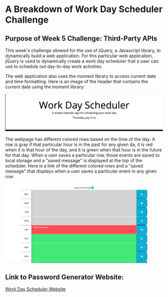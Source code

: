 # A Breakdown of Work Day Scheduler Challenge

## Purpose of Week 5 Challenge: Third-Party APIs
This week's challenge allowed for the  use of jQuery, a Javascript library, to dynamically build a web application. For this particular web application, jQuery is used to dynamically create a work day scheduler that a user can use to schedule out day-to-day work activities. 

The web application also uses the moment library to access current date and time formatting. Here is an image of the header that contains the current date using the moment library: 

![Screenshot of deployed header of Work Day Scheduler](./Assets/images/header.png)

The webpage has different colored rows based on the time of the day: A row is gray if that particular hour is in the past for any given da, it is red when it is that hour of the day, and it is green when that hour is in the future for that day. When a user saves a particular row, those events are saved to local storage and a "saved message" is displayed at the top of the scheduler. 
Here is a link of the different colored rows and a "saved message" that displays when a user saves a particular event in any given row:

![Screenshot of deployed schedule of Work Day Scheduler](./Assets/images/saved.png)

## Link to Password Generator Website: 
[Work Day Scheduler Website](url)